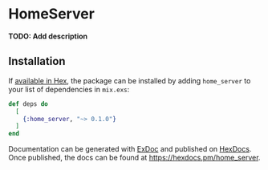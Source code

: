 # HomeServer

**TODO: Add description**

## Installation

If [available in Hex](https://hex.pm/docs/publish), the package can be installed
by adding `home_server` to your list of dependencies in `mix.exs`:

```elixir
def deps do
  [
    {:home_server, "~> 0.1.0"}
  ]
end
```

Documentation can be generated with [ExDoc](https://github.com/elixir-lang/ex_doc)
and published on [HexDocs](https://hexdocs.pm). Once published, the docs can
be found at <https://hexdocs.pm/home_server>.

